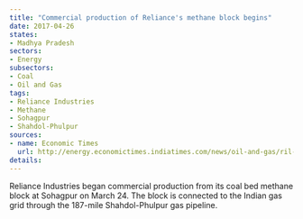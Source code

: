 ```yaml
---
title: "Commercial production of Reliance's methane block begins"
date: 2017-04-26
states:
- Madhya Pradesh
sectors:
- Energy
subsectors:
- Coal
- Oil and Gas
tags:
- Reliance Industries
- Methane
- Sohagpur
- Shahdol-Phulpur
sources:
- name: Economic Times
  url: http://energy.economictimes.indiatimes.com/news/oil-and-gas/ril-begins-cbm-production-at-sohagpur-block/58309402
details:
---
```


Reliance Industries began commercial production from its coal bed methane block at Sohagpur on March 24. The block is connected to the Indian gas grid through the 187-mile Shahdol-Phulpur gas pipeline.
